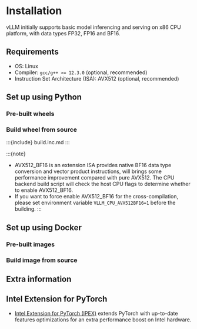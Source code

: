 # Installation

vLLM initially supports basic model inferencing and serving on x86 CPU platform, with data types FP32, FP16 and BF16.

## Requirements

- OS: Linux
- Compiler: `gcc/g++ >= 12.3.0` (optional, recommended)
- Instruction Set Architecture (ISA): AVX512 (optional, recommended)

## Set up using Python

### Pre-built wheels

### Build wheel from source

:::{include} build.inc.md
:::

:::{note}
- AVX512_BF16 is an extension ISA provides native BF16 data type conversion and vector product instructions, will brings some performance improvement compared with pure AVX512. The CPU backend build script will check the host CPU flags to determine whether to enable AVX512_BF16.
- If you want to force enable AVX512_BF16 for the cross-compilation, please set environment variable `VLLM_CPU_AVX512BF16=1` before the building.
:::

## Set up using Docker

### Pre-built images

### Build image from source

## Extra information

## Intel Extension for PyTorch

- [Intel Extension for PyTorch (IPEX)](https://github.com/intel/intel-extension-for-pytorch) extends PyTorch with up-to-date features optimizations for an extra performance boost on Intel hardware.
